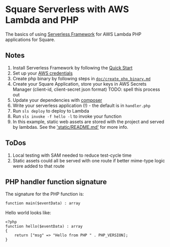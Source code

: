 # Square Serverless with AWS Lambda and PHP

The basics of using [Serverless Framework][1] for AWS Lambda PHP applications for Square.

## Notes

1. Install Serverless Framework by following the [Quick Start][2]
2. Set up your [AWS credentials][3]
2. Create php binary by following steps in [`doc/create_php_binary.md`][4]
2. Create your Square Application, store your keys in AWS Secrets Manager (client-id, client-secret json format) TODO: spell this process out
2. Update your dependencies with [composer][6]
2. Write your serverless application (!) - the default is in `handler.php`
2. Run `sls deploy` to deploy to Lambda
2. Run `sls invoke -f hello -l` to invoke your function
2. In this example, static web assets are stored with the project and served by lambdas. See the ['static/README.md'][5] for more info.

## ToDos

1. Local testing with SAM needed to reduce test-cycle time
2. Static assets could all be served with one route if better mime-type logic were added to that route

## PHP handler function signature

The signature for the PHP function is:

    function main($eventData) : array

Hello world looks like:

    <?php
    function hello($eventData) : array
    {
        return ["msg" => "Hello from PHP " . PHP_VERSION];
    }


[1]: https://serverless.com
[2]: https://serverless.com/framework/docs/providers/aws/guide/quick-start/
[3]: https://serverless.com/framework/docs/providers/aws/guide/credentials/
[4]: doc/create_php_binary.md
[5]: static/README.md
[6]: https://getcomposer.org

